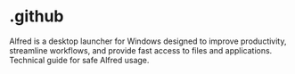 # .github
Alfred is a desktop launcher for Windows designed to improve productivity, streamline workflows, and provide fast access to files and applications. Technical guide for safe Alfred usage.
